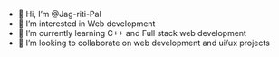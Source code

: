 - 👋 Hi, I’m @Jag-riti-Pal
- 👀 I’m interested in Web development
- 🌱 I’m currently learning C++ and Full stack web development
- 💞️ I’m looking to collaborate on web development and ui/ux projects


<!---
Star-Jagriti/Star-Jagriti is a ✨ special ✨ repository because its `README.md` (this file) appears on your GitHub profile.
You can click the Preview link to take a look at your changes.
--->
